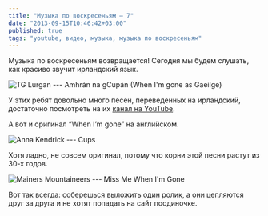 ```yaml
---
title: "Музыка по воскресеньям — 7"
date: "2013-09-15T10:46:42+03:00"
published: true
tags: "youtube, видео, музыка, музыка по воскресеньям"
---
```


Музыка по воскресеньям возвращается! Сегодня мы будем слушать, как красиво звучит ирландский язык.

![TG Lurgan --- Amhrán na gCupán (When I'm gone as Gaeilge)](http://www.youtube.com/watch?v=Hz63M3v11nE)

У этих ребят довольно много песен, переведенных на ирландский, достаточно посмотреть на их
[канал на YouTube](http://www.youtube.com/user/tglurgan/featured).

А вот и оригинал “When I’m gone” на английском.

![Anna Kendrick --- Cups](http://www.youtube.com/watch?v=cmSbXsFE3l8)

Хотя ладно, не совсем оригинал, потому что корни этой песни растут из 30-х годов.

![Mainers Mountaineers --- Miss Me When I'm Gone](http://www.youtube.com/watch?v=UmXSOPDe5-Y)

Вот так всегда: соберешься выложить один ролик, а они цепляются друг за друга и не хотят попадать на сайт поодиночке.
